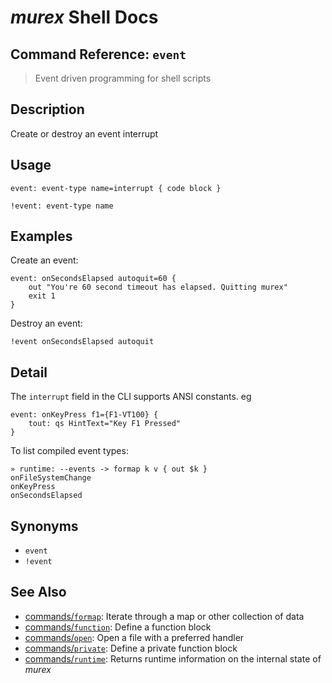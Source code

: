# _murex_ Shell Docs

## Command Reference: `event`

> Event driven programming for shell scripts

## Description

Create or destroy an event interrupt

## Usage

    event: event-type name=interrupt { code block }
    
    !event: event-type name

## Examples

Create an event:

    event: onSecondsElapsed autoquit=60 {
        out "You're 60 second timeout has elapsed. Quitting murex"
        exit 1
    }
    
Destroy an event:

    !event onSecondsElapsed autoquit

## Detail

The `interrupt` field in the CLI supports ANSI constants. eg

    event: onKeyPress f1={F1-VT100} {
        tout: qs HintText="Key F1 Pressed"
    }
    
To list compiled event types:

    » runtime: --events -> formap k v { out $k }
    onFileSystemChange
    onKeyPress
    onSecondsElapsed

## Synonyms

* `event`
* `!event`


## See Also

* [commands/`formap`](../commands/formap.md):
  Iterate through a map or other collection of data
* [commands/`function`](../commands/function.md):
  Define a function block
* [commands/`open`](../commands/open.md):
  Open a file with a preferred handler
* [commands/`private`](../commands/private.md):
  Define a private function block
* [commands/`runtime`](../commands/runtime.md):
  Returns runtime information on the internal state of _murex_